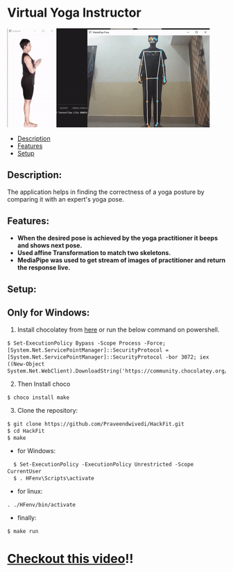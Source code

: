 # Virtual Yoga Instructor

![](hackfit.gif)

* [Description](#description)
* [Features](#features)
* [Setup](#setup)

## Description:
The application helps in finding the correctness of a yoga posture by comparing it with an expert's yoga pose. 

## Features:
* **When the desired pose is achieved by the yoga practitioner it beeps and shows next pose.**
* **Used affine Transformation to match two skeletons.**
* **MediaPipe was used to get stream of images of practitioner and return the response live.**

## Setup:

## Only for Windows:
1. Install chocolatey from [here](https://chocolatey.org/install) or run the below command on powershell.
```
$ Set-ExecutionPolicy Bypass -Scope Process -Force; [System.Net.ServicePointManager]::SecurityProtocol = [System.Net.ServicePointManager]::SecurityProtocol -bor 3072; iex ((New-Object System.Net.WebClient).DownloadString('https://community.chocolatey.org/install.ps1'))
```
2. Then Install choco
```
$ choco install make
```
3. Clone the repository:
```
$ git clone https://github.com/Praveendwivedi/HackFit.git 
$ cd HackFit
$ make
```
  - for Windows:
  ```
    $ Set-ExecutionPolicy -ExecutionPolicy Unrestricted -Scope CurrentUser
    $ . HFenv\Scripts\activate
  ```
  - for linux:
  ```
  . ./HFenv/bin/activate
  ```
  - finally:
  ```
  $ make run
  ```  

# [Checkout this video](https://youtu.be/m2hI3iNktMk)!!
